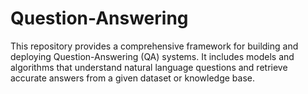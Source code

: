 # Question-Answering 
This repository provides a comprehensive framework for building and deploying Question-Answering (QA) systems. It includes models and algorithms that understand natural language questions and retrieve accurate answers from a given dataset or knowledge base.
